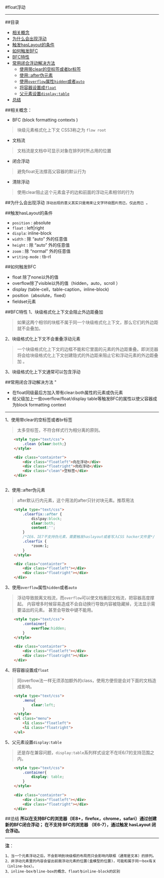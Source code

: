 #float浮动
<hr />

##目录
* [相关概念](#相关概念)
* [为什么会出现浮动](为什么会出现浮动)
* [触发hasLayout的条件](#触发hasLayout的条件)
* [如何触发BFC](#如何触发BFC)
* [BFC特性](#BFC特性)
* [常用闭合浮动解决方法](#常用闭合浮动解决方法)    
    * [使用带clear的空标签或者br标签](#使用带clear的空标签或者br标签)
    * [使用::after伪元素](#使用::after伪元素)
    * [使用`overflow`属性`hidden`或者`auto`](#使用`overflow`属性`hidden`或者`auto`)
    * [将容器设置成`float`](#将容器设置成`float`)
    * [父元素设置`display:table`](#父元素设置`display:table`)
* [总结](#总结)

##<a id="相关概念">相关概念</a>：

* BFC (block formatting contexts  )
> 块级元素格式化上下文  CSS3称之为 `flow root`
* 文档流   
>文档流是文档中可显示对象在排列时所占用的位置 
* 闭合浮动   
>避免float无法撑高父容器的默认行为
* 清除浮动   
>使用clear阻止这个元素盒子的边和前面的浮动元素相邻的行为

##<a id="为什么会出现浮动">为什么会出现浮动</a>
```浮动出现的意义其实只是用来让文字环绕图片而已，仅此而已 。```

##<a id="触发hasLayout的条件">触发hasLayout的条件</a>
* `position` : absolute
* `float` : left|right
* `displa`: inline-block
* `width` : 除 “auto” 外的任意值
* `height` : 除 “auto” 外的任意值 
* `zoom` : 除 “normal” 外的任意值 
* `writing-mode` : tb-rl

##<a id="如何触发BFC">如何触发BFC</a>
* float 除了none以外的值
* overflow除了visible以外的值（hidden，auto，scroll ）
* display (table-cell，table-caption，inline-block)
* position（absolute，fixed）
* fieldset元素

##<a id="BFC特性">BFC特性</a>
1、块级格式化上下文会阻止外边距叠加
>如果这两个相邻的块框不属于同一个块级格式化上下文，那么它们的外边距就不会叠加。     

2、块级格式化上下文不会重叠浮动元素
>一个块级格式化上下文的边框不能和它里面的元素的外边距重叠。即浏览器将会给块级格式化上下文创建隐式的外边距来阻止它和浮动元素的外边距叠加 。

3、块级格式化上下文通常可以包含浮动

 
##<a id="常用闭合浮动解决方法">常用闭合浮动解决方法</a>
"
* 在float同级最后方加入带有clear:both属性的元素或伪元素    
* 给父级加上一些overflow/float/display table等触发BFC的属性以使父容器成为block formatting context     

<hr />

1、<a id="使用带clear的空标签或者br标签">使用带clear的空标签或者br标签</a>
>太多空标签，不符合样式行为相分离的原则。
```html
    <style type="text/css">
        .clean {clear:both;}
    </style>

    <div class="containter">
        <div class="floatleft">向左浮动</div>
        <div class="floatright">向右浮动</div>
        <div class="clean">空标签</div>  
    </div>
     
```

2、<a id="使用::after伪元素">使用::after伪元素</a>
>after默认行内元素，这个用法的after只针对块元素。推荐用法

```html
    <style type="text/css">
        .clearfix::after {
            dislpay:block;
            clear:both;
            content:'';
        }
        /*IE6、IE7不支持伪元素，需要触发haslayout或者写入CSS hacker文件里*/
        .clearfix {
            *zoom:1;
        }
    </style>

    <div class="containter">
        <div class="floatleft"></div>
        <div class="floatright"></div>
    </div>

```

3、<a id="使用`overflow`属性`hidden`或者`auto`">使用`overflow`属性`hidden`或者`auto`</a>
>浮动导致脱离文档流，而`overflow`可以使文档重回文档流，把容器高度撑起。
>内容增多时候容易造成不会自动换行导致内容被隐藏掉，无法显示需要溢出的元素。
>甚至会导致中键不能用。

```html
    <style type="text/css">
        .container{
            overflow:hidden;
        }
    </style>
        
    <div class="containter">
        <div class="floatleft"></div>
        <div class="floatright"></div>
    </div>
```

4、<a id="将容器设置成`float`">将容器设置成`float`</a>
>同overflow法一样无须添加额外的class，使用方便但是会对下面的文档造成影响。

```html
    <style type="text/css">
        .menu{
            clear:left;
        }
    </style>
    <ul class="menu">
        <li class="floatleft">
        <li class="floatright">
    </ul>
```
5、<a id="父元素设置`display:table`">父元素设置`display:table`</a>
>还是存在兼容问题，`display:table`系列样式设定不在IE6/7的支持范围之内。


```html
    <style type="text/css">
        .container{
            display: table;
        }
    </style>
        
    <div class="containter">
        <div class="floatleft"></div>
        <div class="floatright"></div>
    </div>
```

##<a id="总结" >总结</a>
**所以在支持BFC的浏览器（IE8+，firefox，chrome，safari）通过创建新的BFC闭合浮动；
在不支持 BFC的浏览器 （IE6-7），通过触发 hasLayout 闭合浮动。**
<hr />

<strong>注</strong>：  

    1、当一个元素浮动之后，不会影响到块级框的布局而只会影响内联框（通常是文本）的排列。
    2、非浮动元素里的内容会留出前面浮动元素的位置(盒模型的位置)，可能和属于同一box有关（inline-box）。
    3、inline-box与line-box的概念、float与inline-block的区别

